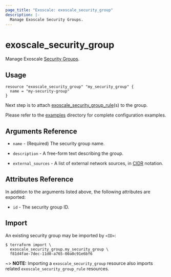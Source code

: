 ```yaml
---
page_title: "Exoscale: exoscale_security_group"
description: |-
  Manage Exoscale Security Groups.
---
```


# exoscale\_security\_group

Manage Exoscale [Security Groups](https://community.exoscale.com/documentation/compute/security-groups/).


## Usage

```hcl
resource "exoscale_security_group" "my_security_group" {
  name = "my-security-group"
}
```

Next step is to attach [exoscale_security_group_rule](./security_group_rule.md)(s) to the group.

Please refer to the [examples](https://github.com/exoscale/terraform-provider-exoscale/tree/master/examples/)
directory for complete configuration examples.


## Arguments Reference

[cidr]: https://en.wikipedia.org/wiki/Classless_Inter-Domain_Routing#CIDR_notatio

* `name` - (Required) The security group name.

* `description` - A free-form text describing the group.

* `external_sources` - A list of external network sources, in [CIDR][cidr] notation.


## Attributes Reference

In addition to the arguments listed above, the following attributes are exported:

* `id` - The security group ID.


## Import

An existing security group may be imported by `<ID>`:

```console
$ terraform import \
  exoscale_security_group.my_security_group \
  f81d4fae-7dec-11d0-a765-00a0c91e6bf6
```

~> **NOTE:** Importing a `exoscale_security_group` resource also imports related `exoscale_security_group_rule` resources.
